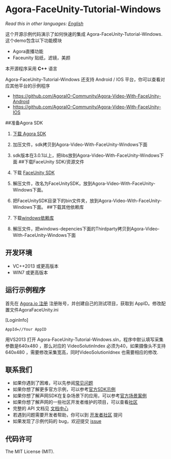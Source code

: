 # Agora-FaceUnity-Tutorial-Windows

*Read this in other languages: [English](README.md)*

 这个开源示例代码演示了如何快速的集成 Agora-FaceUnity-Tutorial-Windows. 这个demo包含以下功能模块

 - Agora直播功能
 - Faceunity 贴纸，滤镜，美颜

 本开源程序采用 **C++** 语言

Agora-FaceUnity-Tutorial-Windows 还支持 Android / IOS 平台，你可以查看对应其他平台的示例程序

- https://github.com/AgoraIO-Community/Agora-Video-With-FaceUnity-Android
- https://github.com/AgoraIO-Community/Agora-Video-With-FaceUnity-IOS

##准备Agora SDK
1. [下载 Agora SDK](https://download.agora.io/sdk/release/Agora_Native_SDK_for_Windows(x86)_v3_0_0_FULL.zip)

2. 加压文件，sdk拷贝到Agora-Video-With-FaceUnity-Windows下面

3. sdk版本在3.0.1以上，把libs放到Agora-Video-With-FaceUnity-Windows下面
##下载FaceUnity SDK/资源文件

1. 下载 [FaceUnity SDK](https://github.com/AgoraIO/FaceUnityLegacy/releases/download/6.6.0/FaceUnitySDK-Windows.zip)
2. 解压文件，改名为FaceUnitySDK，放到Agora-Video-With-FaceUnity-Windows下面。
3. 把FaceUnitySDK目录下的bin文件夹，放到Agora-Video-With-FaceUnity-Windows下面。
##下载其他依赖库
1. 下载[windows依赖库](https://github.com/AgoraIO/FaceUnityLegacy/releases/download/6.6.0/windows-depencies.zip)
2. 解压文件，把windows-depencies下面的Thirdparty拷贝到Agora-Video-With-FaceUnity-Windows下面

## 开发环境
* VC++2013 或更高版本
* WIN7 或更高版本

## 运行示例程序
首先在 [Agora.io 注册](https://dashboard.agora.io/cn/signup/) 注册账号，并创建自己的测试项目，获取到 AppID。修改配置文件AgoraFaceUnity.ini


[LoginInfo]

    AppId=//Your AppID


用VS2013 打开 Agora-FaceUnity-Tutorial-Windows.sln，程序中默认填写采集参数是640x480 ，那么对应的 VideoSolutinIndex 必须为40，如果摄像头不支持640x480 ，需要修改采集宽高，同时VideoSolutionIdnex 也需要相应的修改.


## 联系我们

- 如果你遇到了困难，可以先参阅[常见问题](https://docs.agora.io/cn/faq)
- 如果你想了解更多官方示例，可以参考[官方SDK示例](https://github.com/AgoraIO)
- 如果你想了解声网SDK在复杂场景下的应用，可以参考[官方场景案例](https://github.com/AgoraIO-usecase)
- 如果你想了解声网的一些社区开发者维护的项目，可以查看[社区](https://github.com/AgoraIO-Community)
- 完整的 API 文档见 [文档中心](https://docs.agora.io/cn/)
- 若遇到问题需要开发者帮助，你可以到 [开发者社区](https://rtcdeveloper.com/) 提问
- 如果发现了示例代码的 bug，欢迎提交 [issue](https://github.com/AgoraIO/FaceUnity/issues)

## 代码许可

The MIT License (MIT).
